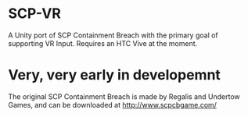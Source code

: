 # SCP-VR
A Unity port of SCP Containment Breach with the primary goal of supporting VR Input. Requires an HTC Vive at the moment.

# Very, very early in developemnt

The original SCP Containment Breach is made by Regalis and Undertow Games, and can be downloaded at http://www.scpcbgame.com/
